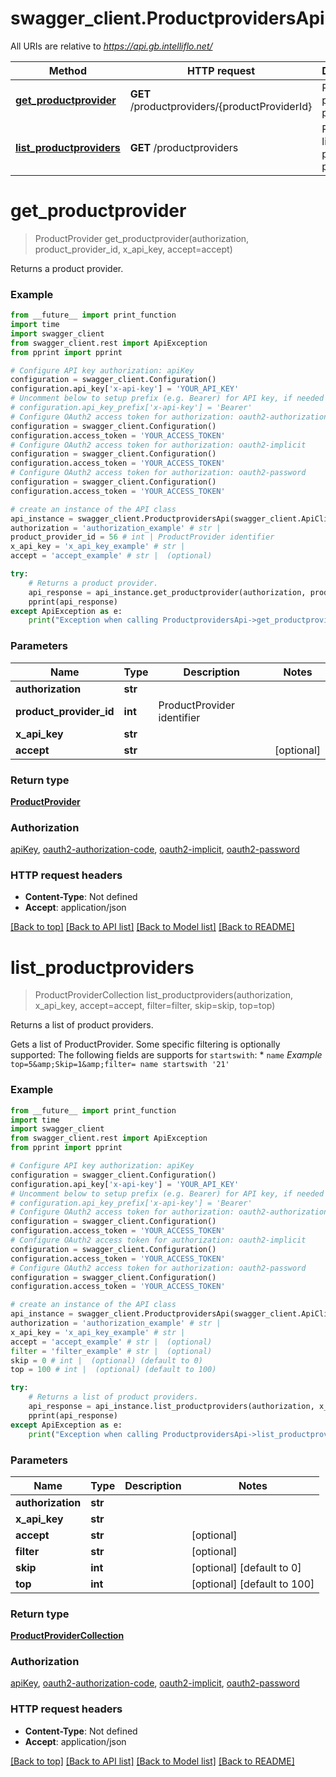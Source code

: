 # swagger_client.ProductprovidersApi

All URIs are relative to *https://api.gb.intelliflo.net/*

Method | HTTP request | Description
------------- | ------------- | -------------
[**get_productprovider**](ProductprovidersApi.md#get_productprovider) | **GET** /productproviders/{productProviderId} | Returns a product provider. 
[**list_productproviders**](ProductprovidersApi.md#list_productproviders) | **GET** /productproviders | Returns a list of product providers. 

# **get_productprovider**
> ProductProvider get_productprovider(authorization, product_provider_id, x_api_key, accept=accept)

Returns a product provider. 

### Example
```python
from __future__ import print_function
import time
import swagger_client
from swagger_client.rest import ApiException
from pprint import pprint

# Configure API key authorization: apiKey
configuration = swagger_client.Configuration()
configuration.api_key['x-api-key'] = 'YOUR_API_KEY'
# Uncomment below to setup prefix (e.g. Bearer) for API key, if needed
# configuration.api_key_prefix['x-api-key'] = 'Bearer'
# Configure OAuth2 access token for authorization: oauth2-authorization-code
configuration = swagger_client.Configuration()
configuration.access_token = 'YOUR_ACCESS_TOKEN'
# Configure OAuth2 access token for authorization: oauth2-implicit
configuration = swagger_client.Configuration()
configuration.access_token = 'YOUR_ACCESS_TOKEN'
# Configure OAuth2 access token for authorization: oauth2-password
configuration = swagger_client.Configuration()
configuration.access_token = 'YOUR_ACCESS_TOKEN'

# create an instance of the API class
api_instance = swagger_client.ProductprovidersApi(swagger_client.ApiClient(configuration))
authorization = 'authorization_example' # str | 
product_provider_id = 56 # int | ProductProvider identifier
x_api_key = 'x_api_key_example' # str | 
accept = 'accept_example' # str |  (optional)

try:
    # Returns a product provider. 
    api_response = api_instance.get_productprovider(authorization, product_provider_id, x_api_key, accept=accept)
    pprint(api_response)
except ApiException as e:
    print("Exception when calling ProductprovidersApi->get_productprovider: %s\n" % e)
```

### Parameters

Name | Type | Description  | Notes
------------- | ------------- | ------------- | -------------
 **authorization** | **str**|  | 
 **product_provider_id** | **int**| ProductProvider identifier | 
 **x_api_key** | **str**|  | 
 **accept** | **str**|  | [optional] 

### Return type

[**ProductProvider**](ProductProvider.md)

### Authorization

[apiKey](../README.md#apiKey), [oauth2-authorization-code](../README.md#oauth2-authorization-code), [oauth2-implicit](../README.md#oauth2-implicit), [oauth2-password](../README.md#oauth2-password)

### HTTP request headers

 - **Content-Type**: Not defined
 - **Accept**: application/json

[[Back to top]](#) [[Back to API list]](../README.md#documentation-for-api-endpoints) [[Back to Model list]](../README.md#documentation-for-models) [[Back to README]](../README.md)

# **list_productproviders**
> ProductProviderCollection list_productproviders(authorization, x_api_key, accept=accept, filter=filter, skip=skip, top=top)

Returns a list of product providers. 

Gets a list of ProductProvider. Some specific filtering is optionally supported:   The following fields are supports for `startswith`:  * `name`  *Example*  `top=5&amp;Skip=1&amp;filter= name startswith '21'` 

### Example
```python
from __future__ import print_function
import time
import swagger_client
from swagger_client.rest import ApiException
from pprint import pprint

# Configure API key authorization: apiKey
configuration = swagger_client.Configuration()
configuration.api_key['x-api-key'] = 'YOUR_API_KEY'
# Uncomment below to setup prefix (e.g. Bearer) for API key, if needed
# configuration.api_key_prefix['x-api-key'] = 'Bearer'
# Configure OAuth2 access token for authorization: oauth2-authorization-code
configuration = swagger_client.Configuration()
configuration.access_token = 'YOUR_ACCESS_TOKEN'
# Configure OAuth2 access token for authorization: oauth2-implicit
configuration = swagger_client.Configuration()
configuration.access_token = 'YOUR_ACCESS_TOKEN'
# Configure OAuth2 access token for authorization: oauth2-password
configuration = swagger_client.Configuration()
configuration.access_token = 'YOUR_ACCESS_TOKEN'

# create an instance of the API class
api_instance = swagger_client.ProductprovidersApi(swagger_client.ApiClient(configuration))
authorization = 'authorization_example' # str | 
x_api_key = 'x_api_key_example' # str | 
accept = 'accept_example' # str |  (optional)
filter = 'filter_example' # str |  (optional)
skip = 0 # int |  (optional) (default to 0)
top = 100 # int |  (optional) (default to 100)

try:
    # Returns a list of product providers. 
    api_response = api_instance.list_productproviders(authorization, x_api_key, accept=accept, filter=filter, skip=skip, top=top)
    pprint(api_response)
except ApiException as e:
    print("Exception when calling ProductprovidersApi->list_productproviders: %s\n" % e)
```

### Parameters

Name | Type | Description  | Notes
------------- | ------------- | ------------- | -------------
 **authorization** | **str**|  | 
 **x_api_key** | **str**|  | 
 **accept** | **str**|  | [optional] 
 **filter** | **str**|  | [optional] 
 **skip** | **int**|  | [optional] [default to 0]
 **top** | **int**|  | [optional] [default to 100]

### Return type

[**ProductProviderCollection**](ProductProviderCollection.md)

### Authorization

[apiKey](../README.md#apiKey), [oauth2-authorization-code](../README.md#oauth2-authorization-code), [oauth2-implicit](../README.md#oauth2-implicit), [oauth2-password](../README.md#oauth2-password)

### HTTP request headers

 - **Content-Type**: Not defined
 - **Accept**: application/json

[[Back to top]](#) [[Back to API list]](../README.md#documentation-for-api-endpoints) [[Back to Model list]](../README.md#documentation-for-models) [[Back to README]](../README.md)

